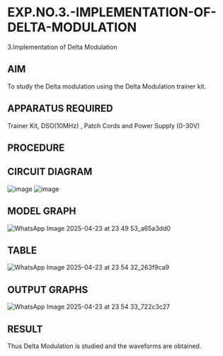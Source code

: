 # EXP.NO.3.-IMPLEMENTATION-OF-DELTA-MODULATION

3.Implementation of Delta Modulation 
  
## AIM    
 To study the Delta modulation using the Delta Modulation trainer kit. 
## APPARATUS REQUIRED
Trainer Kit, DSO(10MHz) , Patch Cords and Power Supply (0-30V)   
## PROCEDURE

## CIRCUIT DIAGRAM
![image](https://github.com/user-attachments/assets/98f59d54-4e2e-47bc-9902-19be7e84020f)
![image](https://github.com/user-attachments/assets/c11b7413-d7d7-4656-88f4-4b093509ac07)

## MODEL GRAPH
![WhatsApp Image 2025-04-23 at 23 49 53_a65a3dd0](https://github.com/user-attachments/assets/97ac5b85-15d1-49dd-9f5b-57d39aeebc7e)

## TABLE
![WhatsApp Image 2025-04-23 at 23 54 32_263f9ca9](https://github.com/user-attachments/assets/6ca94f17-1da6-406e-9d1f-c32b1c92cef6)

## OUTPUT GRAPHS
![WhatsApp Image 2025-04-23 at 23 54 33_722c3c27](https://github.com/user-attachments/assets/12190509-eb0e-4dac-ba6a-3487fa2af0e5)

## RESULT 
Thus Delta Modulation is studied and the waveforms are obtained.
